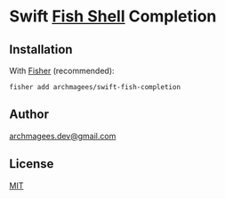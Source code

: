 

# Swift [Fish Shell](<http://fishshell.com/>) Completion

## Installation
With [Fisher](https://github.com/jorgebucaran/fisher) (recommended):

```fish
fisher add archmagees/swift-fish-completion
```

## Author

archmagees.dev@gmail.com

## License

[MIT]()



